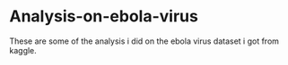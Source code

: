 # Analysis-on-ebola-virus
These are some of the analysis i did on the ebola virus dataset i got from kaggle.
